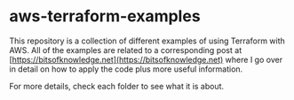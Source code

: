 # aws-terraform-examples

This repository is a collection of different examples of using Terraform with AWS. All of the examples are related to a corresponding post at [https://bitsofknowledge.net](https://bitsofknowledge.net) where I go over in detail on how to apply the code plus more useful information.

For more details, check each folder to see what it is about.
